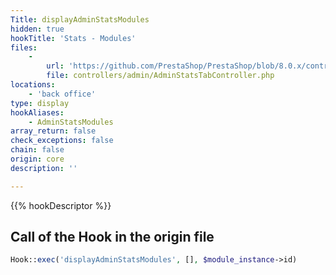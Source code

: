 ```yaml
---
Title: displayAdminStatsModules
hidden: true
hookTitle: 'Stats - Modules'
files:
    -
        url: 'https://github.com/PrestaShop/PrestaShop/blob/8.0.x/controllers/admin/AdminStatsTabController.php'
        file: controllers/admin/AdminStatsTabController.php
locations:
    - 'back office'
type: display
hookAliases:
    - AdminStatsModules
array_return: false
check_exceptions: false
chain: false
origin: core
description: ''

---
```


{{% hookDescriptor %}}

## Call of the Hook in the origin file

```php
Hook::exec('displayAdminStatsModules', [], $module_instance->id)
```
